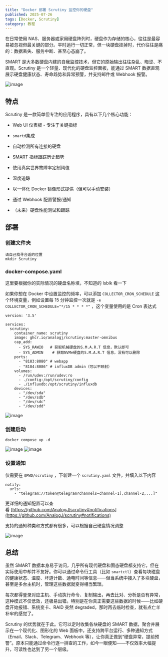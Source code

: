 ```yaml
---
title: "Docker 部署 Scrutiny 监控你的硬盘"
published: 2025-07-26
tags: [Docker, Scrutiny]
category: 教程
---
```


在日常使用 NAS、服务器或家用硬盘阵列时，硬盘作为存储的核心，往往是最容易被忽视但最关键的部分。平时运行一切正常，但一块硬盘挂掉时，代价往往是痛的：数据丢失、服务中断、甚至心态崩了。

SMART 是大多数硬盘内建的自我监控技术，但它的原始输出往往杂乱、晦涩、不直观。Scrutiny 是一个轻量、现代化的硬盘监控面板，能通过 SMART 数据直观展示硬盘健康状态、寿命趋势和异常预警，并支持邮件或 Webhook 报警。

<picture>
    <source srcset="https://s3.catcat.blog/images/2025/07/image-38-scaled.avif" type="image/avif">
    <source srcset="https://s3.catcat.blog/images/2025/07/image-38-scaled.webp" type="image/webp">
    <img src="https://s3.catcat.blog/images/2025/07/image-38-scaled.jpg" alt="image" loading="lazy">
</picture>

## 特点

Scrutiny 是一款简单但专注的应用程序，具有以下几个核心功能：

- Web UI 仪表板 - 专注于关键指标

- `smartd`集成

- 自动检测所有连接的硬盘

- SMART 指标跟踪历史趋势

- 使用真实世界故障率定制阈值

- 温度追踪

- 以一体化 Docker 镜像形式提供（但可以手动安装）

- 通过 Webhook 配置警报/通知

- （未来）硬盘性能测试和跟踪

## 部署

### 创建文件夹

```shell
请自己找寻合适的位置
mkdir Scrutiny 
```

### docker-compose.yaml

这里要根据你的实际情况的硬盘名称填，不知道的 lsblk 看一下

如果你想在 Docker 中设置监控的频率，可以添加 `COLLECTOR_CRON_SCHEDULE` 这个环境变量，例如设置每 15 分钟监控一次就是 `-e COLLECTOR_CRON_SCHEDULE="*/15 * * * *"` ，这个变量使用的是 Cron 表达式

```shell
version: '3.5'

services:
  scrutiny:
    container_name: scrutiny
    image: ghcr.io/analogj/scrutiny:master-omnibus
    cap_add:
      - SYS_RAWIO   # 获取机械硬盘的S.M.A.R.T 信息，默认即可
      - SYS_ADMIN    # 获取NVMe硬盘的S.M.A.R.T 信息，没有可以删除
    ports:
      - "8183:8080" # webapp
      - "8184:8086" # influxDB admin（可以不映射）
    volumes:
      - /run/udev:/run/udev:ro
      - ./config:/opt/scrutiny/config
      - ./influxdb:/opt/scrutiny/influxdb
    devices:
      - "/dev/sda"
      - "/dev/sdb"
      - "/dev/sdc"
      - "/dev/sdd"
```

<picture>
    <source srcset="https://s3.catcat.blog/images/2025/07/image-39.avif" type="image/avif">
    <source srcset="https://s3.catcat.blog/images/2025/07/image-39.webp" type="image/webp">
    <img src="https://s3.catcat.blog/images/2025/07/image-39.jpg" alt="image" loading="lazy">
</picture>

### 创建启动

```shell
docker compose up -d
```

<picture>
    <source srcset="https://s3.catcat.blog/images/2025/07/image-40-scaled.avif" type="image/avif">
    <source srcset="https://s3.catcat.blog/images/2025/07/image-40-scaled.webp" type="image/webp">
    <img src="https://s3.catcat.blog/images/2025/07/image-40-scaled.jpg" alt="image" loading="lazy">
</picture>

<picture>
    <source srcset="https://s3.catcat.blog/images/2025/07/image-41-scaled.avif" type="image/avif">
    <source srcset="https://s3.catcat.blog/images/2025/07/image-41-scaled.webp" type="image/webp">
    <img src="https://s3.catcat.blog/images/2025/07/image-41-scaled.jpg" alt="image" loading="lazy">
</picture>

### 设置通知

仅需要在 `$PWD/scrutiny` ，下新建一个 `scrutiny.yaml` 文件，并填入以下内容

```shell
notify:
  urls:
    - "telegram://token@telegram?channels=channel-1[,channel-2,...]"
```

更详细的通知配置可以查看 [https://github.com/AnalogJ/scrutiny#notifications](https://github.com/AnalogJ/scrutiny#notifications)

支持的通知种类和方式都有很多，可以根据自己硬盘情况调整

<picture>
    <source srcset="https://s3.catcat.blog/images/2025/07/image-42.avif" type="image/avif">
    <source srcset="https://s3.catcat.blog/images/2025/07/image-42.webp" type="image/webp">
    <img src="https://s3.catcat.blog/images/2025/07/image-42.jpg" alt="image" loading="lazy">
</picture>

## 总结

虽然 SMART 数据本身易于访问，几乎所有现代硬盘和固态硬盘都支持它，但在实际使用中却并不友好。你可以通过命令行工具（比如 `smartctl`）查看每块磁盘的健康状态、温度、坏道计数、通电时间等信息——但当系统中接入了多块硬盘，甚至是多台主机时，管理这些数据就变得相当繁琐。

每次都得登录对应主机、手动执行命令、复制输出，再去比对、分析是否有异常，这种模式不仅低效，还极易出错。特别是在你真正需要这些数据的时候——比如硬盘开始报错、系统变卡、RAID 突然 degraded，那时再去临时检查，就有点亡羊补牢的感觉了。

Scrutiny 的优势就在于此。它可以定时收集各块硬盘的 SMART 数据，聚合并展示在一个现代化、图形化的 Web 面板中，还支持跨平台运行、多种通知方式（Email、Slack、Telegram、Webhook 等），让你真正做到“硬盘异常，提前预警”。原本只能通过命令行逐一排查的工作，如今一眼便知——不仅效率大幅提升，可读性也达到了另一个层级。
